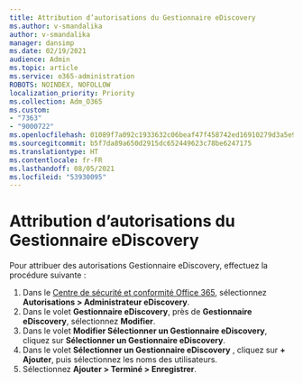 ```yaml
---
title: Attribution d’autorisations du Gestionnaire eDiscovery
ms.author: v-smandalika
author: v-smandalika
manager: dansimp
ms.date: 02/19/2021
audience: Admin
ms.topic: article
ms.service: o365-administration
ROBOTS: NOINDEX, NOFOLLOW
localization_priority: Priority
ms.collection: Adm_O365
ms.custom:
- "7363"
- "9000722"
ms.openlocfilehash: 01089f7a092c1933632c06beaf47f458742ed16910279d3a5e90a35503bd1cbf
ms.sourcegitcommit: b5f7da89a650d2915dc652449623c78be6247175
ms.translationtype: HT
ms.contentlocale: fr-FR
ms.lasthandoff: 08/05/2021
ms.locfileid: "53930095"
---
```

# <a name="assign-ediscovery-manager-permissions"></a>Attribution d’autorisations du Gestionnaire eDiscovery

Pour attribuer des autorisations Gestionnaire eDiscovery, effectuez la procédure suivante :

1. Dans le [Centre de sécurité et conformité Office 365](https://sip.protection.office.com/), sélectionnez **Autorisations > Administrateur eDiscovery**.
2. Dans le volet **Gestionnaire eDiscovery**, près de **Gestionnaire eDiscovery**, sélectionnez **Modifier**.
3. Dans le volet **Modifier Sélectionner un Gestionnaire eDiscovery**, cliquez sur **Sélectionner un Gestionnaire eDiscovery**.
4. Dans le volet **Sélectionner un Gestionnaire eDiscovery** , cliquez sur **+ Ajouter**, puis sélectionnez les noms des utilisateurs.
5. Sélectionnez **Ajouter > Terminé > Enregistrer**.